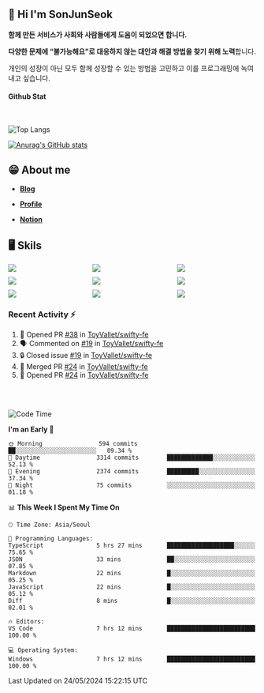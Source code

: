 ## 👋 Hi I'm SonJunSeok

**함께 만든 서비스가 사회와 사람들에게 도움이 되었으면 합니다.** 

**다양한 문제에 “불가능해요”로 대응하지 않는 대안과 해결 방법을 찾기 위해 노력**합니다. 

개인의 성장이 아닌 모두 함께 성장할 수 있는 방법을 고민하고 이를 프로그래밍에 녹여내고 싶습니다.

#### Github Stat
<div style="margin-top:50px;">

![Top Langs](https://github-readme-stats.vercel.app/api/top-langs/?username=kd02109&layout=compact&bg_color=dbf4ff&title_color=67adcc&text_color=67adcc&hide_border=true&show_icons=true&icon_color=67adcc&rank_icon=github&count_private=true&card_width=400px&card_height=300px)

[![Anurag's GitHub stats](https://github-readme-stats.vercel.app/api?username=kd02109&bg_color=dbf4ff&title_color=67adcc&text_color=67adcc&hide_border=true&show_icons=true&icon_color=67adcc&rank_icon=github&count_private=true&card_width=250px)](https://github.com/anuraghazra/github-readme-stats)


</div>



## 😁 About me
-  <a href="https://sonblog.vercel.app/" target="_blank"><strong>Blog</strong></a>

-  <a href="https://nostalgic-marquis-7af.notion.site/Frontend-Engineer-ec9b6e38c7824e7fb7f6fca4fc8564a5?pvs=74" target="_blank"><strong>Profile</strong></a>

-  <a href="https://nostalgic-marquis-7af.notion.site/Front-End-f0f3b7fcec3045c482c1cd33dfcf2abc?pvs=74" target="_blank"><strong>Notion</strong></a>

## 🖥️ Skils


<div style="display:grid; grid-template-rows:repeat(3, 1fr); grid-template-columns:repeat(3, 1fr); gap:10px">
  <img src="https://img.shields.io/badge/javascript-F7DF1E?style=flat-square&logo=javascript&logoColor=black"> 
  <img src="https://img.shields.io/badge/typescript-3178C6?style=flat-square&logo=typescript&logoColor=white"/>
  <img src="https://img.shields.io/badge/react-61DAFB?style=flat-square&logo=react&logoColor=black"/>
  <img src="https://img.shields.io/badge/redux-764ABC?style=flat-square&logo=redux&logoColor=white"/>
  <img src="https://img.shields.io/badge/styledcomponents-DB7093?style=flat-square&logo=styledcomponents&logoColor=white"/>
  <img src="https://img.shields.io/badge/tailwindcss-06B6D4?style=flat-square&logo=tailwindcss&logoColor=white"/>
  <img src="https://img.shields.io/badge/reactquery-FF4154?style=flat-square&logo=reactquery&logoColor=white"/>
  <img src="https://img.shields.io/badge/Next.js-B4B4DC?style=flat&logo=Next.js&logoColor=black"/>
  <img src="https://img.shields.io/badge/reactrouter-CA4245?style=flat-square&logo=reactrouter&logoColor=white"/>
</div>

### Recent Activity :zap:
<!--START_SECTION:activity-->
1. 💪 Opened PR [#38](https://github.com/ToyVallet/swifty-fe/pull/38) in [ToyVallet/swifty-fe](https://github.com/ToyVallet/swifty-fe)
2. 🗣 Commented on [#19](https://github.com/ToyVallet/swifty-fe/issues/19#issuecomment-2118807602) in [ToyVallet/swifty-fe](https://github.com/ToyVallet/swifty-fe)
3. 🔒 Closed issue [#19](https://github.com/ToyVallet/swifty-fe/issues/19) in [ToyVallet/swifty-fe](https://github.com/ToyVallet/swifty-fe)
4. 🎉 Merged PR [#24](https://github.com/ToyVallet/swifty-fe/pull/24) in [ToyVallet/swifty-fe](https://github.com/ToyVallet/swifty-fe)
5. 💪 Opened PR [#24](https://github.com/ToyVallet/swifty-fe/pull/24) in [ToyVallet/swifty-fe](https://github.com/ToyVallet/swifty-fe)
<!--END_SECTION:activity-->

<br/>
<br/>

<!--START_SECTION:waka-->
![Code Time](http://img.shields.io/badge/Code%20Time-1%2C709%20hrs%2042%20mins-blue)

**I'm an Early 🐤** 

```text
🌞 Morning                594 commits         ██░░░░░░░░░░░░░░░░░░░░░░░   09.34 % 
🌆 Daytime                3314 commits        █████████████░░░░░░░░░░░░   52.13 % 
🌃 Evening                2374 commits        █████████░░░░░░░░░░░░░░░░   37.34 % 
🌙 Night                  75 commits          ░░░░░░░░░░░░░░░░░░░░░░░░░   01.18 % 
```


📊 **This Week I Spent My Time On** 

```text
🕑︎ Time Zone: Asia/Seoul

💬 Programming Languages: 
TypeScript               5 hrs 27 mins       ███████████████████░░░░░░   75.65 % 
JSON                     33 mins             ██░░░░░░░░░░░░░░░░░░░░░░░   07.85 % 
Markdown                 22 mins             █░░░░░░░░░░░░░░░░░░░░░░░░   05.25 % 
JavaScript               22 mins             █░░░░░░░░░░░░░░░░░░░░░░░░   05.12 % 
Diff                     8 mins              █░░░░░░░░░░░░░░░░░░░░░░░░   02.01 % 

🔥 Editors: 
VS Code                  7 hrs 12 mins       █████████████████████████   100.00 % 

💻 Operating System: 
Windows                  7 hrs 12 mins       █████████████████████████   100.00 % 
```


 Last Updated on 24/05/2024 15:22:15 UTC
<!--END_SECTION:waka-->
